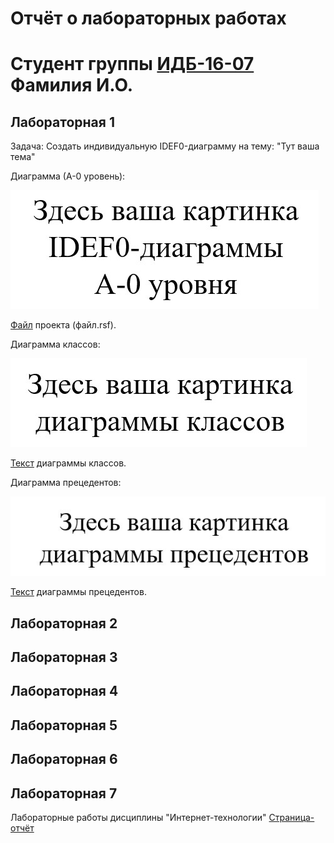 # Отчёт о лабораторных работах

# Cтудент группы [ИДБ-16-07](https://github.com/stankin/design-1/wiki/list-idb-16-07) Фамилия И.О.

## Лабораторная 1

Задача: Создать индивидуальную IDEF0-диаграмму на тему: "Тут ваша тема"

Диаграмма (А-0 уровень): 

![рисунок](https://github.com/VarvariucA/VarvariucA.github.io/blob/master/k1.jpg?raw=true)

[Файл](https://github.com/VarvariucA/VarvariucA.github.io/blob/master/file.rsf) проекта (файл.rsf).

Диаграмма классов:

![рисунок](https://github.com/VarvariucA/VarvariucA.github.io/blob/master/k2.jpg)

[Текст](https://github.com/VarvariucA/VarvariucA.github.io/blob/master/t2.txt) диаграммы классов.

Диаграмма прецедентов:

![рисунок](https://github.com/VarvariucA/VarvariucA.github.io/blob/master/k3.jpg)

[Текст](https://github.com/VarvariucA/VarvariucA.github.io/blob/master/t3.txt) диаграммы прецедентов.

## Лабораторная 2



## Лабораторная 3

## Лабораторная 4

## Лабораторная 5

## Лабораторная 6

## Лабораторная 7


Лабораторные работы дисциплины "Интернет-технологии"
[Страница-отчёт](https://varvariuca.github.io)
